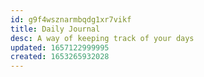 ```yaml
---
id: g9f4wsznarmbqdg1xr7vikf
title: Daily Journal
desc: A way of keeping track of your days
updated: 1657122999995
created: 1653265932028
---
```


